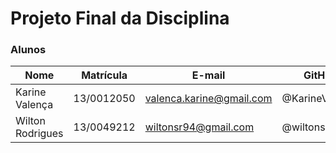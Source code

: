 # Projeto Final da Disciplina
### Alunos
| Nome                         | Matrícula     | E-mail                              | GitHub           |
| -----------------------------|---------------|-------------------------------------|------------------|
| Karine Valença               | 13/0012050    | valenca.karine@gmail.com            | @KarineValenca   |
| Wilton Rodrigues             | 13/0049212    | wiltonsr94@gmail.com                | @wiltonsr        |
